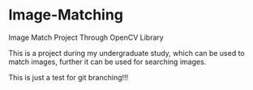 # Image-Matching
Image Match Project Through OpenCV Library

This is a project during my undergraduate study, which can be used to match images, further it can be used for searching images.

This is just a test for git branching!!!
